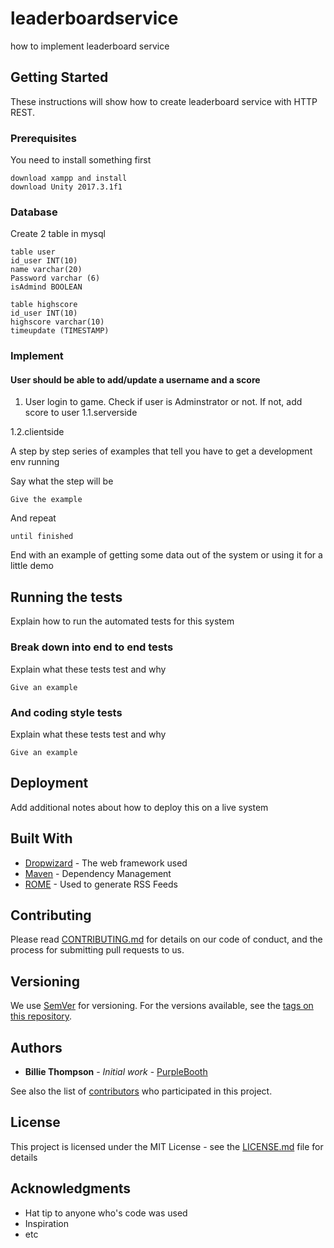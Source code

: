 # leaderboardservice
how to implement leaderboard service


## Getting Started

These instructions will show how to create leaderboard service with HTTP REST.

### Prerequisites

You need to install something first

```
download xampp and install
download Unity 2017.3.1f1
```

### Database
Create 2 table in mysql
```
table user
id_user INT(10)
name varchar(20)
Password varchar (6)
isAdmind BOOLEAN
```

```
table highscore
id_user INT(10)
highscore varchar(10)
timeupdate (TIMESTAMP)

```
### Implement
#### User should be able to add/update a username and a score
1. User login to game. Check if user is Adminstrator or not. If not, add score to user
1.1.serverside

1.2.clientside

A step by step series of examples that tell you have to get a development env running

Say what the step will be

```
Give the example
```

And repeat

```
until finished
```

End with an example of getting some data out of the system or using it for a little demo

## Running the tests

Explain how to run the automated tests for this system

### Break down into end to end tests

Explain what these tests test and why

```
Give an example
```

### And coding style tests

Explain what these tests test and why

```
Give an example
```

## Deployment

Add additional notes about how to deploy this on a live system

## Built With

* [Dropwizard](http://www.dropwizard.io/1.0.2/docs/) - The web framework used
* [Maven](https://maven.apache.org/) - Dependency Management
* [ROME](https://rometools.github.io/rome/) - Used to generate RSS Feeds

## Contributing

Please read [CONTRIBUTING.md](https://gist.github.com/PurpleBooth/b24679402957c63ec426) for details on our code of conduct, and the process for submitting pull requests to us.

## Versioning

We use [SemVer](http://semver.org/) for versioning. For the versions available, see the [tags on this repository](https://github.com/your/project/tags). 

## Authors

* **Billie Thompson** - *Initial work* - [PurpleBooth](https://github.com/PurpleBooth)

See also the list of [contributors](https://github.com/your/project/contributors) who participated in this project.

## License

This project is licensed under the MIT License - see the [LICENSE.md](LICENSE.md) file for details

## Acknowledgments

* Hat tip to anyone who's code was used
* Inspiration
* etc
